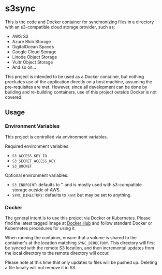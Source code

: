 # s3sync

This is the code and Docker container for synchronizing files in a directory
with an s3-compatible cloud storage provider, such as:

* AWS S3
* Azure Blob Storage
* DigitalOcean Spaces
* Google Cloud Storage
* Linode Object Storage
* Vultr Object Storage
* And so on...

This project is intended to be used as a Docker container, but nothing
precludes use of the application directly on a host machine, assuming the
pre-requisites are met. However, since all development can be done by building
and re-building containers, use of this project outside Docker is not covered.

## Usage

### Environment Variables

This project is controlled via environment variables.

Required environment variables:

* `S3_ACCESS_KEY_ID`
* `S3_SECRET_ACCESS_KEY`
* `S3_BUCKET`

Optional environment variables:

* `S3_ENDPOINT`: defaults to '' and is mostly used with s3-compatible storage
   outside of AWS.
* `SYNC_DIRECTORY`: defaults to `/mnt` but may be set to anything.

### Docker

The general intent is to use this project via Docker or Kubernetes. Please
find the latest tagged image at
[Docker Hub](https://hub.docker.com/repository/docker/grimwm/s3sync) and
follow standard Docker or Kubernetes procedures for using it.

When running the container, ensure that a volume is shared to the container's
at the location matching `SYNC_DIRECTORY`. This directory will first be synced
with the remote S3 location, and then incremental updates from the local
directory to the remote directory will occur.

Please note at this time that only updates to files will be pushed up.
Deleting a file locally will not remove it in S3.
